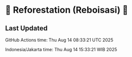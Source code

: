 
# 🌳 Reforestation (Reboisasi) 🌲

## Last Updated

GitHub Actions time: Thu Aug 14 08:33:21 UTC 2025

Indonesia/Jakarta time: Thu Aug 14 15:33:21 WIB 2025
